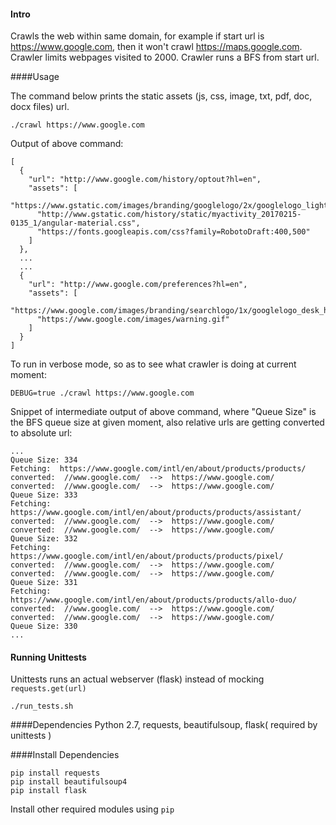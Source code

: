
#### Intro

Crawls the web within same domain, for example if start url is https://www.google.com, then it won't crawl https://maps.google.com. Crawler limits webpages visited to 2000. Crawler runs a BFS from start url. 

####Usage

The command below prints the static assets (js, css, image, txt, pdf, doc, docx files) url.
```
./crawl https://www.google.com
```

Output of above command: 
```
[ 
  {
    "url": "http://www.google.com/history/optout?hl=en",
    "assets": [
      "https://www.gstatic.com/images/branding/googlelogo/2x/googlelogo_light_color_74x24dp.png",
      "http://www.gstatic.com/history/static/myactivity_20170215-0135_1/angular-material.css",
      "https://fonts.googleapis.com/css?family=RobotoDraft:400,500"
    ]
  },
  ...
  ...
  {
    "url": "http://www.google.com/preferences?hl=en",
    "assets": [
      "https://www.google.com/images/branding/searchlogo/1x/googlelogo_desk_heirloom_color_150x55dp.gif",
      "https://www.google.com/images/warning.gif"
    ]
  }
]
```



To run in verbose mode, so as to see what crawler is doing at current moment:
```
DEBUG=true ./crawl https://www.google.com
```
Snippet of intermediate output of above command, where "Queue Size" is the BFS queue size at given moment, also relative urls are getting converted to absolute url: 

```
...
Queue Size: 334
Fetching:  https://www.google.com/intl/en/about/products/products/
converted:  //www.google.com/  -->  https://www.google.com/
converted:  //www.google.com/  -->  https://www.google.com/
Queue Size: 333
Fetching:  https://www.google.com/intl/en/about/products/products/assistant/
converted:  //www.google.com/  -->  https://www.google.com/
converted:  //www.google.com/  -->  https://www.google.com/
Queue Size: 332
Fetching:  https://www.google.com/intl/en/about/products/products/pixel/
converted:  //www.google.com/  -->  https://www.google.com/
converted:  //www.google.com/  -->  https://www.google.com/
Queue Size: 331
Fetching:  https://www.google.com/intl/en/about/products/products/allo-duo/
converted:  //www.google.com/  -->  https://www.google.com/
converted:  //www.google.com/  -->  https://www.google.com/
Queue Size: 330
...
```

#### Running Unittests
Unittests runs an actual webserver (flask) instead of mocking `requests.get(url)`
```
./run_tests.sh
```

####Dependencies
Python 2.7, requests, beautifulsoup, flask( required by unittests )

####Install Dependencies
```
pip install requests
pip install beautifulsoup4
pip install flask
```
Install other required modules using `pip`
